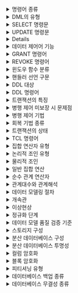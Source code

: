 <details>
<summary>명령어 종류</summary>
  <b>정조제</b><br/>
  데이터정의어(DDL), 데이터조작어(DML), 데이터제어어(DCL)
</details>

<details>
<summary>DML의 유형</summary>
  <b>세인업데</b><br/>
  SELECT, INSERT, UPDATE, DELETE
</details>

<details>
<summary>SELECT 명령문</summary>
  <b>셀프 웨 구해오</b><br/>
  SELECT, FROM, WHERE, GROUP BY, HAVING, ORDER BY
</details>

<details>
<summary>UPDATE 명령문</summary>
  <b>업셋웨</b><br/>
  UPDATE, SET, WHERE
</details>

<details>
<summaryDELETE 명령문</summary>
  <b>델프웨</b><br/>
  DELETE, FROM, WHERE
</details>

<details>
<summary>데이터 제어어 기능</summary>
  <b>보무병회</b><br/>
  데이터보안, 무결성 유지, 병행수행제어, 회복
</details>

<details>
<summary>GRANT 명령어</summary>
  <b>그온투</b><br/>
  GRANT 권한 ON 테이블 TO 사용자
</details>

<details>
<summary>REVOKE 명령어</summary>
  <b>리온프</b><br/>
  REVOKE 권한 ON 테이블 FROM 사용자
</details>

<details>
<summary>윈도우 함수 분류</summary>
  <b>집 순행비</b><br/>
  집계함수, 순위함수, 행순서 함수, 그룹 내 비율 함수
</details>

<details>
<summary>핸들러 선언 구문</summary>
  <b>액상명</b><br/>
  액션, 상태 값, 명령문
</details>

<details>
<summary>DDL 대상</summary>
  <b>도스테뷰인</b><br/>
  도메인, 스키마, 테이블, 뷰, 인덱스
</details>

<details>
<summary>DDL 명령어</summary>
  <b>크알드트</b><br/>
  CREATE, ALTER, DROP, TRUNCATE
</details>

<details>
<summary>트랜잭션의 특징</summary>
  <b>ACID</b><br/>
  Atomicity, Consistency, Isolation, Durability
</details>

<details>
<summary>병행 제어 미보장 시 문제점</summary>
  <b>갱현모연</b><br/>
  갱신손실, 현황 파악오류, 모순성, 연쇄복귀
</details>

<details>
<summary>병행 제어 기법</summary>
  <b>로 낙타다</b><br/>
  로킹, 낙관적 검증, 타임 스탬프 순서, 다중버전 동시성
</details>

<details>
<summary>회복 기법 종류</summary>
  <b>회로체크</b><br/>
  회복 기법(로그 기반 회복 기법), 체크 포인트 회복 기법, 그림자 페이징 회복 기법
</details>

<details>
<summary>트랜잭션의 상태</summary>
  <b>활부완실</b><br/>
  활동, 부분완료, 완료, 실패, 철회 상태
</details>

<details>
<summary>TCL 명령어</summary>
  <b>커롤체</b><br/>
  커밋, 롤백, 체크 포인트
</details>

<details>
<summary>집합 연산자 유형</summary>
  <b>유유인마</b><br/>
  유니온, 유니온올, 인터섹션, 마이너스
</details>

<details>
<summary>논리적 조인 유형</summary>
  <b>내외교셀</b><br/>
  내부조인, 외부조인, 교차조인, 셀프조인
</details>

<details>
<summary>물리적 조인</summary>
  <b>네소해</b><br/>
  Nested-Loop Join, Sort-Merge Join, Hash Join
</details>

<details>
<summary>일반 집합 연산</summary>
  <b>합교차카</b><br/>
  합집합, 교집합, 차집합, 카디션 프로덕트
</details>

<details>
<summary>순수 관계 연산자</summary>
  <b>셀프조디</b><br/>
  셀렉트, 프로젝트, 조인, 디버전
</details>

<details>
<summary>관계대수와 관계해석</summary>
  <b>대절해비</b><br/>
  관계 대수는 절차적 언어, 관계 해석은 비절차적 언어
</details>

<details>
<summary>데이터 모델링 절차</summary>
  <b>요개논물</b><br/>
  요구조건 분석, 개념적 설계, 논리적 설계, 물리적 설계
</details>

<details>
<summary>개속관</summary>
  <b>개체-관계-모델 구성요소</b><br/>
  개체, 속성, 관계
</details>

<details>
<summary>이상현상</summary>
  <b>삽삭갱</b><br/>
  삽입이상, 삭제이상, 갱신이상
</details>

<details>
<summary>정규화 단계</summary>
  <b>원부이 결다조</b><br/>
  원자화(1), 부분 함수 종속 제거(2), 이행 함수 종속 제거(3), 결정자 함수 종속 BCNF, 다치 종속성 제거(4), 조인 종속성 제거(5)
</details>

<details>
<summary>데이터 모델 품질 검증 기준</summary>
  <b>정완준 최일활</b><br/>
  정확성, 완전성, 준거성, 최신성, 일관성, 활용성
</details>

<details>
<summary>스토리지 구성</summary>
  <b>다나스</b><br/>
  DAS, NAS, SAN
</details>

<details>
<summary>분산 데이터베이스 구성</summary>
  <b>전분할지</b><br/>
  전역스키마, 분할스키마, 할당스키마, 지역스키마
</details>

<details>
<summary>분산 데이터베이스 투명성</summary>
  <b>위 복병 분장</b><br/>
  위치 투명성, 복제 투명성, 병행 투명성, 분할 투명성, 장애 투명성
</details>

<details>
<summary>컬럼 암호화</summary>
  <b>애플하</b><br/>
  API, Plug-in, Hybrid
</details>

<details>
<summary>블록 암호화</summary>
  <b>티파</b><br/>
  TDE 방식, 파일 암호화 방식
</details>

<details>
<summary>피티셔닝 유형</summary>
  <b>레해라 컴라</b><br/>
  레인지 파티셔닝, 해시 파티셔닝, 라스트 파티셔닝, 컴포지트 파티셔닝, 라운드로빈 파티셔닝
</details>

<details>
<summary>데이터베이스 백업 종류</summary>
  <b>전차증트</b><br/>
  전체백업, 차분백업, 증분백업, 트랜잭션 로그 백업
</details>

<details>
<summary>데이터베이스 무결성 종류</summary>
  <b>개참속사키</b><br/>
  개체 무결성, 참조 무결성, 속성 무결성, 사용자 무결성, 키 무결성
</details>
